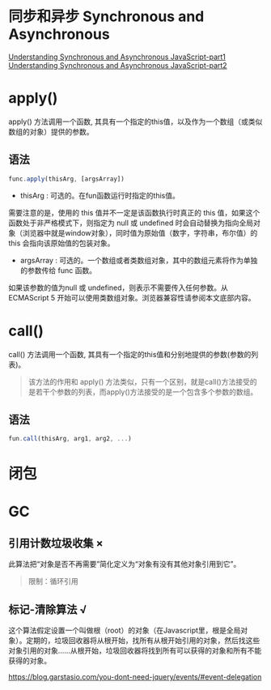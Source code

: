 # 同步和异步 Synchronous and Asynchronous
[Understanding Synchronous and Asynchronous JavaScript-part1](https://www.hongkiat.com/blog/synchronous-asynchronous-javascript/)
[Understanding Synchronous and Asynchronous JavaScript-part2](https://www.hongkiat.com/blog/synchronous-asynchronous-javascript-part2/)
# apply()
apply() 方法调用一个函数, 其具有一个指定的this值，以及作为一个数组（或类似数组的对象）提供的参数。
## 语法
```js
func.apply(thisArg, [argsArray])
```
- thisArg : 可选的。在fun函数运行时指定的this值。

需要注意的是，使用的 this 值并不一定是该函数执行时真正的 this 值，如果这个函数处于非严格模式下，则指定为 null 或 undefined 时会自动替换为指向全局对象（浏览器中就是window对象），同时值为原始值（数字，字符串，布尔值）的 this 会指向该原始值的包装对象。
- argsArray 
: 可选的。一个数组或者类数组对象，其中的数组元素将作为单独的参数传给 func 函数。

如果该参数的值为null 或 undefined，则表示不需要传入任何参数。从ECMAScript 5 开始可以使用类数组对象。浏览器兼容性请参阅本文底部内容。

# call()
call() 方法调用一个函数, 其具有一个指定的this值和分别地提供的参数(参数的列表)。
> 该方法的作用和 apply() 方法类似，只有一个区别，就是call()方法接受的是若干个参数的列表，而apply()方法接受的是一个包含多个参数的数组。
## 语法
```js
fun.call(thisArg, arg1, arg2, ...)
```

# 闭包
# GC
## 引用计数垃圾收集 ×
此算法把“对象是否不再需要”简化定义为“对象有没有其他对象引用到它”。
> 限制：循环引用
## 标记-清除算法 √
这个算法假定设置一个叫做根（root）的对象（在Javascript里，根是全局对象）。定期的，垃圾回收器将从根开始，找所有从根开始引用的对象，然后找这些对象引用的对象……从根开始，垃圾回收器将找到所有可以获得的对象和所有不能获得的对象。

https://blog.garstasio.com/you-dont-need-jquery/events/#event-delegation